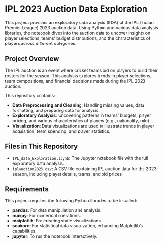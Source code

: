 # IPL 2023 Auction Data Exploration

This project provides an exploratory data analysis (EDA) of the IPL (Indian Premier League) 2023 auction data. Using Python and various data analysis libraries, the notebook dives into the auction data to uncover insights on player selections, teams’ budget distributions, and the characteristics of players across different categories.

## Project Overview

The IPL auction is an event where cricket teams bid on players to build their rosters for the season. This analysis explores trends in player selections, team compositions, and financial decisions made during the IPL 2023 auction.

This repository contains:
- **Data Preprocessing and Cleaning**: Handling missing values, data formatting, and preparing data for analysis.
- **Exploratory Analysis**: Uncovering patterns in teams’ budgets, player pricing, and various characteristics of players (e.g., nationality, role).
- **Visualization**: Data visualizations are used to illustrate trends in player acquisition, team spending, and player statistics.

## Files in This Repository

- `IPL_data_Exploration.ipynb`: The Jupyter notebook file with the full exploratory data analysis.
- `iplauction2023.csv`: A CSV file containing IPL auction data for the 2023 season, including player details, teams, and bid prices.

## Requirements

This project requires the following Python libraries to be installed:
- **pandas**: For data manipulation and analysis.
- **numpy**: For numerical operations.
- **matplotlib**: For creating static visualizations.
- **seaborn**: For statistical data visualization, enhancing Matplotlib’s capabilities.
- **jupyter**: To run the notebook interactively.

